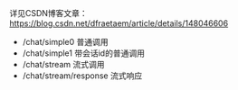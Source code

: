 详见CSDN博客文章：https://blog.csdn.net/dfraetaem/article/details/148046606

- /chat/simple0 普通调用
- /chat/simple1 带会话id的普通调用
- /chat/stream 流式调用
- /chat/stream/response 流式响应
